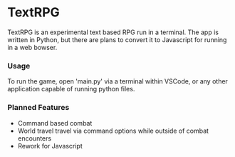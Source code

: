 # TextRPG

TextRPG is an experimental text based RPG run in a terminal. The app is written in Python, but there are plans to convert it to Javascript for running in a web bowser.

### Usage
To run the game, open 'main.py' via a terminal within VSCode, or any other application capable of running python files.

### Planned Features
- Command based combat
- World travel travel via command options while outside of combat encounters
- Rework for Javascript
